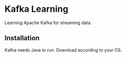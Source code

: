# Kafka Learning

Learning Apache Kafka for streaming data.

## Installation

Kafka needs Java to run. Download according to your OS.




